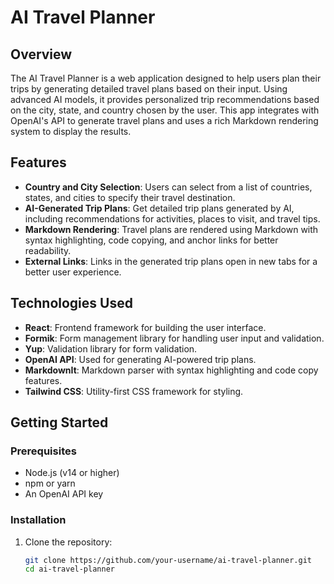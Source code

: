 # AI Travel Planner

## Overview

The AI Travel Planner is a web application designed to help users plan their trips by generating detailed travel plans based on their input. Using advanced AI models, it provides personalized trip recommendations based on the city, state, and country chosen by the user. This app integrates with OpenAI's API to generate travel plans and uses a rich Markdown rendering system to display the results.

## Features

- **Country and City Selection**: Users can select from a list of countries, states, and cities to specify their travel destination.
- **AI-Generated Trip Plans**: Get detailed trip plans generated by AI, including recommendations for activities, places to visit, and travel tips.
- **Markdown Rendering**: Travel plans are rendered using Markdown with syntax highlighting, code copying, and anchor links for better readability.
- **External Links**: Links in the generated trip plans open in new tabs for a better user experience.

## Technologies Used

- **React**: Frontend framework for building the user interface.
- **Formik**: Form management library for handling user input and validation.
- **Yup**: Validation library for form validation.
- **OpenAI API**: Used for generating AI-powered trip plans.
- **MarkdownIt**: Markdown parser with syntax highlighting and code copy features.
- **Tailwind CSS**: Utility-first CSS framework for styling.

## Getting Started

### Prerequisites

- Node.js (v14 or higher)
- npm or yarn
- An OpenAI API key

### Installation

1. Clone the repository:

   ```bash
   git clone https://github.com/your-username/ai-travel-planner.git
   cd ai-travel-planner
